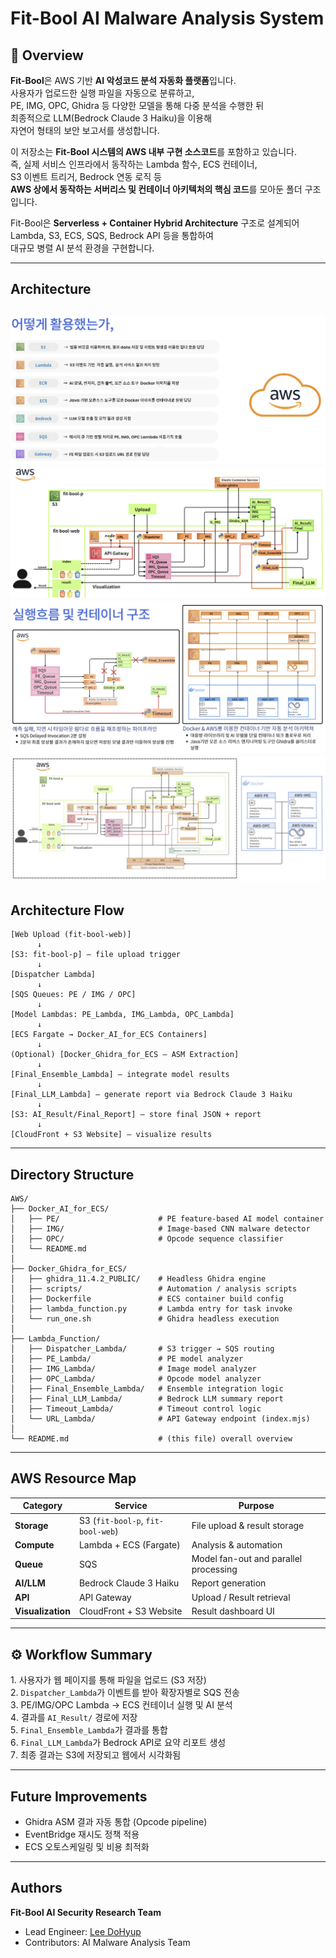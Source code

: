 # Fit-Bool AI Malware Analysis System

## 📘 Overview
**Fit-Bool**은 AWS 기반 **AI 악성코드 분석 자동화 플랫폼**입니다.  
사용자가 업로드한 실행 파일을 자동으로 분류하고,  
PE, IMG, OPC, Ghidra 등 다양한 모델을 통해 다중 분석을 수행한 뒤  
최종적으로 LLM(Bedrock Claude 3 Haiku)을 이용해  
자연어 형태의 보안 보고서를 생성합니다.

이 저장소는 **Fit-Bool 시스템의 AWS 내부 구현 소스코드**를 포함하고 있습니다.  
즉, 실제 서비스 인프라에서 동작하는 Lambda 함수, ECS 컨테이너,  
S3 이벤트 트리거, Bedrock 연동 로직 등  
**AWS 상에서 동작하는 서버리스 및 컨테이너 아키텍처의 핵심 코드**를 모아둔 폴더 구조입니다.


Fit-Bool은 **Serverless + Container Hybrid Architecture** 구조로 설계되어  
Lambda, S3, ECS, SQS, Bedrock API 등을 통합하여  
대규모 병렬 AI 분석 환경을 구현합니다.

---
## Architecture
![alt text](image-3.png)
![alt text](image.png)
![alt text](image-1.png)
![alt text](image-2.png)
---

## Architecture Flow
```text
[Web Upload (fit-bool-web)]
      ↓
[S3: fit-bool-p] — file upload trigger
      ↓
[Dispatcher Lambda]
      ↓
[SQS Queues: PE / IMG / OPC]
      ↓
[Model Lambdas: PE_Lambda, IMG_Lambda, OPC_Lambda]
      ↓
[ECS Fargate → Docker_AI_for_ECS Containers]
      ↓
(Optional) [Docker_Ghidra_for_ECS — ASM Extraction]
      ↓
[Final_Ensemble_Lambda] — integrate model results
      ↓
[Final_LLM_Lambda] — generate report via Bedrock Claude 3 Haiku
      ↓
[S3: AI_Result/Final_Report] — store final JSON + report
      ↓
[CloudFront + S3 Website] — visualize results

```
---

## Directory Structure
```text
AWS/
├── Docker_AI_for_ECS/
│   ├── PE/                      # PE feature-based AI model container
│   ├── IMG/                     # Image-based CNN malware detector
│   ├── OPC/                     # Opcode sequence classifier
│   └── README.md
│
├── Docker_Ghidra_for_ECS/
│   ├── ghidra_11.4.2_PUBLIC/    # Headless Ghidra engine
│   ├── scripts/                 # Automation / analysis scripts
│   ├── Dockerfile               # ECS container build config
│   ├── lambda_function.py       # Lambda entry for task invoke
│   └── run_one.sh               # Ghidra headless execution
│
├── Lambda_Function/
│   ├── Dispatcher_Lambda/       # S3 trigger → SQS routing
│   ├── PE_Lambda/               # PE model analyzer
│   ├── IMG_Lambda/              # Image model analyzer
│   ├── OPC_Lambda/              # Opcode model analyzer
│   ├── Final_Ensemble_Lambda/   # Ensemble integration logic
│   ├── Final_LLM_Lambda/        # Bedrock LLM summary report
│   ├── Timeout_Lambda/          # Timeout control logic
│   └── URL_Lambda/              # API Gateway endpoint (index.mjs)
│
└── README.md                    # (this file) overall overview
```
---

## AWS Resource Map
| Category | Service | Purpose |
|-----------|----------|----------|
| **Storage** | S3 (`fit-bool-p`, `fit-bool-web`) | File upload & result storage |
| **Compute** | Lambda + ECS (Fargate) | Analysis & automation |
| **Queue** | SQS | Model fan-out and parallel processing |
| **AI/LLM** | Bedrock Claude 3 Haiku | Report generation |
| **API** | API Gateway | Upload / Result retrieval |
| **Visualization** | CloudFront + S3 Website | Result dashboard UI |

---

## ⚙️ Workflow Summary
1️. 사용자가 웹 페이지를 통해 파일을 업로드 (S3 저장)  
2️. `Dispatcher_Lambda`가 이벤트를 받아 확장자별로 SQS 전송  
3️. PE/IMG/OPC Lambda → ECS 컨테이너 실행 및 AI 분석  
4️. 결과를 `AI_Result/` 경로에 저장  
5️. `Final_Ensemble_Lambda`가 결과를 통합  
6️. `Final_LLM_Lambda`가 Bedrock API로 요약 리포트 생성  
7️. 최종 결과는 S3에 저장되고 웹에서 시각화됨  

---

## Future Improvements
- Ghidra ASM 결과 자동 통합 (Opcode pipeline)  
- EventBridge 재시도 정책 적용  
- ECS 오토스케일링 및 비용 최적화  

---

## Authors
**Fit-Bool AI Security Research Team**  
- Lead Engineer: [Lee DoHyup](https://github.com/LeeDoHyup)  
- Contributors: AI Malware Analysis Team 